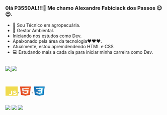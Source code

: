 ### 0lá P3550AL!!!👋 Me chamo Alexandre Fabiciack dos Passos 😉😉.

- 🌱 Sou Técnico em agropecuária.
- 🌲 Gestor Ambiental.
- Iniciando nos estudos como Dev.
- Apaixonado pela área da tecnologia❤️❤️❤️.
- Atualmente, estou apremdendendo HTML e CSS 
- 💻 Estudando mais a cada dia para iniciar minha carreira como Dev.
##
<div>
  <a href="https://github.com/AlexandreFabiciack">
    <picture>
<source 
  srcset="https://github-readme-stats.vercel.app/api?username=AlexandreFabiciack&show_icons=true&theme=dark"
  media="(prefers-color-scheme: dark)"
/>
<source
  srcset="https://github-readme-stats.vercel.app/api?username=AlexandreFabiciack&show_icons=true"
  media="(prefers-color-scheme: light), (prefers-color-scheme: dark)"
/>
<img src="https://github-readme-stats.vercel.app/api?username=AlexandreFabiciack&show_icons=true" />
</picture>
    <img height="180em" src="https://github-readme-stats.vercel.app/api/top-langs/?username=AlexandreFabiciack&layout=compact)](https://github.com/anuraghazra/github-readme-stats)"
</div>
    
##

  <div style="display: inline_block"><br>
  <img align="center" alt="Rafa-Js" height="30" width="40" src="https://raw.githubusercontent.com/devicons/devicon/master/icons/javascript/javascript-plain.svg">
  <img align="center" alt="Alexandre-HTML" height="30" width="40" src="https://raw.githubusercontent.com/devicons/devicon/master/icons/html5/html5-original.svg">
  <img align="center" alt="Rafa-CSS" height="30" width="40" src="https://raw.githubusercontent.com/devicons/devicon/master/icons/css3/css3-original.svg">

##

<div> 
  <a href="" target="_blank"><img src=https://www.instagram.com/alexandrefabiciack/profilecard/?igsh=MXR5MzM0NHZtOWJzag==></a> 
  <a href = "mailto:alexandre.fabiciack@gmail.com"><img src="https://img.shields.io/badge/-Gmail-%23333?style=for-the-badge&logo=gmail&logoColor=white" target="_blank"></a>
  <a href="https://https://www.linkedin.com/in/alexandre-fabiciack-1b5521238/" target="_blank"><img src="https://img.shields.io/badge/-LinkedIn-%230077B5?style=for-the-badge&logo=linkedin&logoColor=white" target="_blank"></a> 
  
</div>
